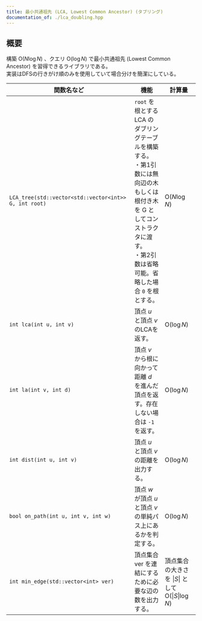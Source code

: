 ```yaml
---
title: 最小共通祖先 (LCA, Lowest Common Ancestor) (タブリング)
documentation_of: ./lca_doubling.hpp
---
```


## 概要
構築 $\text{O}(N\log N)$ 、クエリ $\text{O}(\log N)$ で最小共通祖先 (Lowest Common Ancestor) を習得できるライブラリである。<br>
実装はDFSの行きがけ順のみを使用していて場合分けを簡潔にしている。<br>

|関数名など|機能|計算量|
|---------|----|-----|
|`LCA_tree(std::vector<std::vector<int>> G, int root)`|`root` を根とする LCA のダブリングテーブルを構築する。<br>・第1引数には無向辺の木もしくは根付き木を G としてコンストラクタに渡す。<br>・第2引数は省略可能。省略した場合 `0` を根とする。| $\text{O}(N\log N)$ |
|`int lca(int u, int v)`|頂点 $u$ と頂点 $v$ のLCAを返す。| $\text{O}(\log N)$ |
|`int la(int v, int d)`|頂点 $v$ から根に向かって距離 $d$ を進んだ頂点を返す。存在しない場合は `-1` を返す。| $\text{O}(\log N)$ |
|`int dist(int u, int v)`|頂点 $u$ と頂点 $v$ の距離を出力する。| $\text{O}(\log N)$ |
|`bool on_path(int u, int v, int w)`|頂点 $w$ が頂点 $u$ と頂点 $v$ の単純パス上にあるかを判定する。| $\text{O}(\log N)$ |
|`int min_edge(std::vector<int> ver)`|頂点集合 $\text{ver}$ を連結にするために必要な辺の数を出力する。|頂点集合の大きさを $\|S\|$ として<br> $\text{O}(\|S\|\log N)$|
